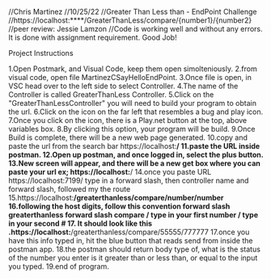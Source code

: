 //Chris Martinez
//10/25/22
//Greater Than Less than - EndPoint Challenge
//https://localhost:****/GreaterThanLess/compare/{number1}/{number2}
//peer review: Jessie Lamzon
//Code is working well and without any errors. It is done with assignment requirement.  Good Job!

Project Instructions

1.Open Postmark, and Visual Code, keep them open simolteniously.
2.from visual code, open file MartinezCSayHelloEndPoint.
3.Once file is open, in VSC head over to the left side to select Controller.
4.The name of the Controller is called GreaterThanLess Controller.
5.Click on the "GreaterThanLessController" you will need to build your program to obtain the url.
6.Click on the icon on the far left that resembles a bug and play icon.
7.Once you click on the icon, there is a Play.net button at the top, above variables box.
8.By clicking this option, your program will be build.
9.Once Build is complete, there will be a new web page generated.
10.copy and paste the url from the search bar https://localhost:****/
11.paste the URL inside postman.
12.Open up postman, and once logged in, select the plus button.
13.New screen will appear, and there will be a new get box where you can paste your url ex; https://localhost:****/
14.once you paste URL https://localhost:7199/ type in a forward slash, then controller name and forward slash, followed my the route
15.https://localhost:****/greaterthanless/compare/number/number
16.following the host digits, follow this convention forward slash greaterthanless forward slash compare / type in your first number / type in your second #
17. It should look like this .https://localhost:****/greaterthanless/compare/55555/777777
17.once you have this info typed in, hit the blue button that reads send from inside the postman app.
18.the postman should return body type of, what is the status of the number you enter is it greater than or less than, or equal to the input you typed.
19.end of program.
